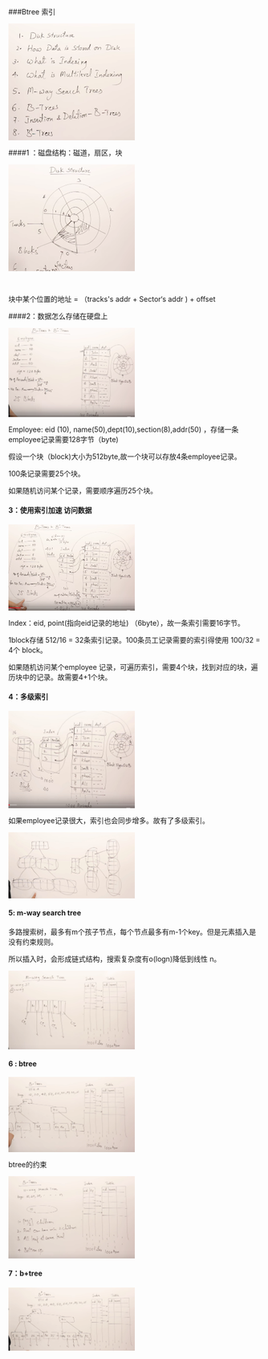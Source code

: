 ###Btree 索引

<img src="../../../picture/WeChatcf7afd9f313d6bb3148c4ebbb221dd2a.png" width = "50%" height = "50%" alt="图片名称" align=center />

####1 ：磁盘结构：磁道，扇区，块

<img src="../../../picture/WeChatf12ac982eb432ec920411c4216f2f4a1.png" width = "50%" height = "50%" alt="图片名称" align=center />

​			 

块中某个位置的地址 = （tracks's addr + Sector‘s addr )  + offset

####2：数据怎么存储在硬盘上

<img src="../../../picture/WeChatbca8c01ed591e5bc5953ce051c2a930b.png" width = "50%" height = "50%" alt="图片名称" align=center />

Employee: eid (10), name(50),dept(10),section(8),addr(50) ，存储一条employee记录需要128字节（byte)

假设一个块（block)大小为512byte,故一个块可以存放4条employee记录。

100条记录需要25个块。

如果随机访问某个记录，需要顺序遍历25个块。

#### 3：使用索引加速 访问数据

<img src="../../../picture/WeChataee4712dc4e808f689924693a50e3a63.png" width = "50%" height = "50%" alt="图片名称" align=center />

Index：eid, point(指向eid记录的地址) （6byte），故一条索引需要16字节。

1block存储 512/16 = 32条索引记录。100条员工记录需要的索引得使用 100/32 = 4个 block。

如果随机访问某个employee 记录，可遍历索引，需要4个块，找到对应的块，遍历块中的记录。故需要4+1个块。

#### 4：多级索引

<img src="../../../picture/1568641009449.jpg" width = "50%" height = "50%" alt="图片名称" align=center />

如果employee记录很大，索引也会同步增多。故有了多级索引。

<img src="../../../picture/WechatIMG241.jpeg" width = "50%" height = "50%" alt="图片名称" align=center />

#### 5: m-way search tree

多路搜索树，最多有m个孩子节点，每个节点最多有m-1个key。但是元素插入是没有约束规则。

所以插入时，会形成链式结构，搜索复杂度有o(logn)降低到线性 n。

<img src="../../../picture/WechatIMG242.png" width = "50%" height = "50%" alt="图片名称" align=center />

#### 6 : btree

<img src="../../../picture/WechatIMG243.png" width = "50%" height = "50%" alt="图片名称" align=center />

btree的约束

<img src="../../../picture/WechatIMG245.png" width = "50%" height = "50%" alt="图片名称" align=center />

#### 7：b+tree

<img src="../../../picture/WechatIMG244.png" width = "50%" height = "50%" alt="图片名称" align=center />